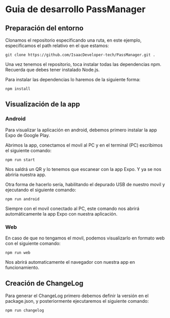 # Guia de desarrollo PassManager
## Preparación del entorno

Clonamos el repositorio especificando una ruta, en este ejemplo, especificamos el path relativo en el que estamos:

~~~
git clone https://github.com/IsaacDeveloper-tech/PassManager.git .
~~~

Una vez tenemos el repositorio, toca instalar todas las dependencias npm. Recuerda que debes tener instalado Node.js.

Para instalar las dependencias lo haremos de la siguiente forma:

~~~
npm install
~~~

## Visualización de la app
### Android

Para visualizar la aplicación en android, debemos primero instalar la app Expo de Google Play.

Abrimos la app, conectamos el movil al PC y en el terminal (PC) escribimos el siguiente comando:
~~~
npm run start
~~~

Nos saldrá un QR y lo tenemos que escanear con la app Expo. Y ya se nos abriria nuestra app.

Otra forma de hacerlo sería, habilitando el depurado USB de nuestro movil y ejecutando el siguiente comando:

~~~
npm run android
~~~

Siempre con el movil conectado al PC, este comando nos abrirá automáticamente la app Expo con nuestra aplicación.

### Web

En caso de que no tengamos el movil, podemos visualizarlo en formato web con el siguiente comando:

~~~
npm run web
~~~

Nos abrirá automaticamente el navegador con nuestra app en funcionamiento.

## Creación de ChangeLog

Para generar el ChangeLog primero debemos definir la versión en el package.json, y posteriormente ejecutaremos el siguiente comando:

~~~
npm run changelog
~~~